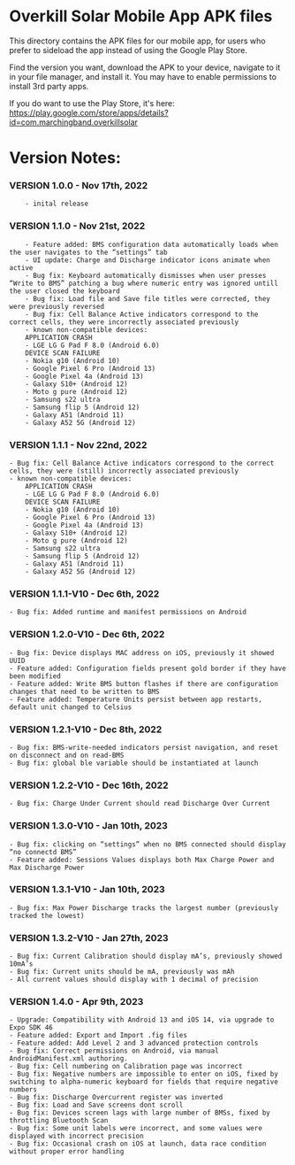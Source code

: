 # Overkill Solar Mobile App APK files

This directory contains the APK files for our mobile app, 
for users who prefer to sideload the app instead of using the Google Play Store.

Find the version you want, download the APK to your device, navigate to it in your file manager, and install it.
You may have to enable permissions to install 3rd party apps.

If you do want to use the Play Store, it's here: https://play.google.com/store/apps/details?id=com.marchingband.overkillsolar

# Version Notes:

### VERSION 1.0.0 - Nov 17th, 2022    
        - inital release
### VERSION 1.1.0 - Nov 21st, 2022    
        - Feature added: BMS configuration data automatically loads when the user navigates to the “settings” tab
        - UI update: Charge and Discharge indicator icons animate when active
        - Bug fix: Keyboard automatically dismisses when user presses “Write to BMS” patching a bug where numeric entry was ignored untill the user closed the keyboard
        - Bug fix: Load file and Save file titles were corrected, they were previously reversed
        - Bug fix: Cell Balance Active indicators correspond to the correct cells, they were incorrectly associated previously
        - known non-compatible devices:
        APPLICATION CRASH
        - LGE LG G Pad F 8.0 (Android 6.0)
        DEVICE SCAN FAILURE
        - Nokia g10 (Android 10)
        - Google Pixel 6 Pro (Android 13)
        - Google Pixel 4a (Android 13)
        - Galaxy S10+ (Android 12)
        - Moto g pure (Android 12)
        - Samsung s22 ultra
        - Samsung flip 5 (Android 12)
        - Galaxy A51 (Android 11)
        - Galaxy A52 5G (Android 12)
### VERSION 1.1.1 - Nov 22nd, 2022    
    - Bug fix: Cell Balance Active indicators correspond to the correct cells, they were (still) incorrectly associated previously
    - known non-compatible devices:
        APPLICATION CRASH
        - LGE LG G Pad F 8.0 (Android 6.0)
        DEVICE SCAN FAILURE
        - Nokia g10 (Android 10)
        - Google Pixel 6 Pro (Android 13)
        - Google Pixel 4a (Android 13)
        - Galaxy S10+ (Android 12)
        - Moto g pure (Android 12)
        - Samsung s22 ultra
        - Samsung flip 5 (Android 12)
        - Galaxy A51 (Android 11)
        - Galaxy A52 5G (Android 12)
### VERSION 1.1.1-V10 - Dec 6th, 2022    
    - Bug fix: Added runtime and manifest permissions on Android
### VERSION 1.2.0-V10 - Dec 6th, 2022    
    - Bug fix: Device displays MAC address on iOS, previously it showed UUID
    - Feature added: Configuration fields present gold border if they have been modified
    - Feature added: Write BMS button flashes if there are configuration changes that need to be written to BMS
    - Feature added: Temperature Units persist between app restarts, default unit changed to Celsius
### VERSION 1.2.1-V10 - Dec 8th, 2022   
    - Bug fix: BMS-write-needed indicators persist navigation, and reset on disconnect and on read-BMS
    - Bug fix: global ble variable should be instantiated at launch
### VERSION 1.2.2-V10 - Dec 16th, 2022   
    - Bug fix: Charge Under Current should read Discharge Over Current
### VERSION 1.3.0-V10 - Jan 10th, 2023   
    - Bug fix: clicking on “settings” when no BMS connected should display “no connectd BMS”
    - Feature added: Sessions Values displays both Max Charge Power and Max Discharge Power
### VERSION 1.3.1-V10 - Jan 10th, 2023    
    - Bug fix: Max Power Discharge tracks the largest number (previously tracked the lowest)
### VERSION 1.3.2-V10 - Jan 27th, 2023    
    - Bug fix: Current Calibration should display mA’s, previously showed 10mA’s
    - Bug fix: Current units should be mA, previously was mAh
    - All current values should display with 1 decimal of precision
### VERSION 1.4.0 - Apr 9th, 2023   
    - Upgrade: Compatibility with Android 13 and iOS 14, via upgrade to Expo SDK 46
    - Feature added: Export and Import .fig files
    - Feature added: Add Level 2 and 3 advanced protection controls
    - Bug fix: Correct permissions on Android, via manual AndroidManifest.xml authoring.
    - Bug fix: Cell numbering on Calibration page was incorrect
    - Bug fix: Negative numbers are impossible to enter on iOS, fixed by switching to alpha-numeric keyboard for fields that require negative numbers
    - Bug fix: Discharge Overcurrent register was inverted
    - Bug fix: Load and Save screens dont scroll
    - Bug fix: Devices screen lags with large number of BMSs, fixed by throttling Bluetooth Scan
    - Bug fix: Some unit labels were incorrect, and some values were displayed with incorrect precision
    - Bug fix: Occasional crash on iOS at launch, data race condition without proper error handling

